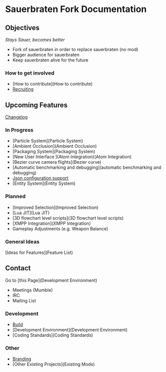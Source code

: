# Sauerbraten Fork Documentation

## Objectives
_Stays Sauer, becomes better_

* Fork of sauerbraten in order to replace sauerbraten (no mod)
* Bigger audience for sauerbraten
* Keep sauerbraten alive for the future

### How to get involved
* [How to contribute](How to contribute)
* [Recruiting](Recruiting)

## Upcoming Features

[Changelog](Changelog)

### In Progress

* [Particle System](Particle System)
* [Ambient Occlusion](Ambient Occlusion)
* [Packaging System](Packaging System)
* [New User Interface ](Atom Integration)(Atom Integration)
* [Bezier curve camera flights](Bezier curve)
* [Automatic benchmarking and debugging](automatic benchmarking and debugging)
* [Json configuration support](Json)
* [Entity System](Entity System)

### Planned

* [Improved Selection](Improved Selection)
* [Lua JIT](Lua JIT)
* [3D flowchart level scripts](3D flowchart level scripts)
* [XMPP Integration](XMPP Integration)
* Gameplay Adjustments (e.g. Weapon Balance) 

### General Ideas

[Ideas for Features](Feature List)

## Contact
Go to [this Page](Development Environment)
* Meetings (Mumble)
* IRC
* Mailing List

### Development

* [Build](Build)
* [Development Environment](Development Environment)
* [Coding Standards](Coding Standards)

### Other

* [Branding](Branding)
* [Other Existing Projects](Existing Mods)